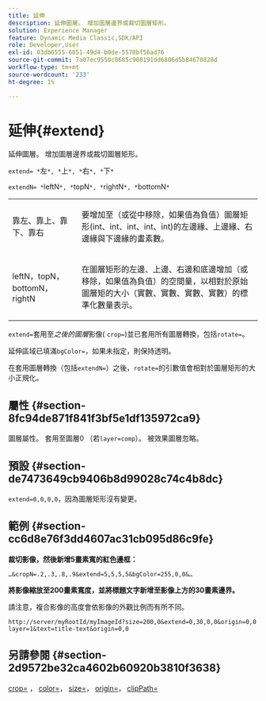 ```yaml
---
title: 延伸
description: 延伸圖層。 增加圖層邊界或裁切圖層矩形。
solution: Experience Manager
feature: Dynamic Media Classic,SDK/API
role: Developer,User
exl-id: 03db6555-6851-49d4-b0de-5570bf56ad76
source-git-commit: 7a07ec9550c0685c908191dd6806d5b84678820d
workflow-type: tm+mt
source-wordcount: '233'
ht-degree: 1%

---
```


# 延伸{#extend}

延伸圖層。 增加圖層邊界或裁切圖層矩形。

`extend= *`左`*, *`上`*, *`右`*, *`下`*`

`extendN= *`leftN`*, *`topN`*, *`rightN`*, *`bottomN`*`

<table id="simpletable_1DCCD469712B423C8154630127DC5F54"> 
 <tr class="strow"> 
  <td class="stentry"> <p><span class="codeph"> <span class="varname">靠左、靠上、靠下、靠右</span></span> </p></td> 
  <td class="stentry"> <p>要增加至（或從中移除，如果值為負值）圖層矩形(int、int、int、int、int)的左邊緣、上邊緣、右邊緣與下邊緣的畫素數。 </p></td> 
 </tr> 
 <tr class="strow"> 
  <td class="stentry"> <p><span class="codeph"> <span class="varname"> leftN，topN，bottomN，rightN</span></span> </p></td> 
  <td class="stentry"> <p>在圖層矩形的左邊、上邊、右邊和底邊增加（或移除，如果值為負值）的空間量，以相對於原始圖層矩的大小（實數、實數、實數、實數）的標準化數量表示。 </p></td> 
 </tr> 
</table>

`extend=`套用至&#x200B;*之後的圖層*&#x200B;影像( `crop=`)並已套用所有圖層轉換，包括`rotate=`。

延伸區域已填滿`bgColor=`，如果未指定，則保持透明。

在套用圖層轉換（包括`extendN=`）之後，`rotate=`的引數值會相對於圖層矩形的大小正規化。

## 屬性 {#section-8fc94de871f841f3bf5e1df135972ca9}

圖層屬性。 套用至圖層0 （若`layer=comp`）。 被效果圖層忽略。

## 預設 {#section-de7473649cb9406b8d99028c74c4b8dc}

`extend=0,0,0,0`，因為圖層矩形沒有變更。

## 範例 {#section-cc6d8e76f3dd4607ac31cb095d86c9fe}

**裁切影像，然後新增5畫素寬的紅色邊框：**

`…&cropN=.2,.3,.8,.9&extend=5,5,5,5&bgColor=255,0,0&…`

**將影像縮放至200畫素寬度，並將標題文字新增至影像上方的30畫素邊界。**

請注意，複合影像的高度會依影像的外觀比例而有所不同。

`http://server/myRootId/myImageId?size=200,0&extend=0,30,0,0&origin=0,0 layer=1&text=title-text&origin=0,0`

## 另請參閱 {#section-2d9572be32ca4602b60920b3810f3638}

[crop=](../../../../../is-api/http-ref/image-serving-api-ref/c-http-protocol-reference/c-command-reference/r-crop.md#reference-6fd0f6399966446ab4425ce050572eab) ， [color=](/help/aem-is-ir-api/is-api/http-ref/image-serving-api-ref/c-http-protocol-reference/c-data-types/r-is-http-color.md)， [size=](../../../../../is-api/http-ref/image-serving-api-ref/c-http-protocol-reference/c-data-types/r-size.md#reference-04d383f32c7b4003bed9978cb854747b)， [origin=](../../../../../is-api/http-ref/image-serving-api-ref/c-http-protocol-reference/c-command-reference/r-origin.md#reference-e11c7ac06e2240cc884c3fec98f05138)， [clipPath=](../../../../../is-api/http-ref/image-serving-api-ref/c-http-protocol-reference/c-command-reference/r-clippath.md#reference-8139b1b52dc54749b51b109521ddf83d)
